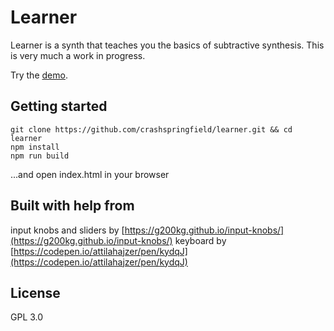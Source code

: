 # Learner
Learner is a synth that teaches you the basics of subtractive synthesis.
This is very much a work in progress.

Try the [demo](https://exclusive-or.io/slow-learner).

## Getting started
```
git clone https://github.com/crashspringfield/learner.git && cd learner
npm install
npm run build
```
...and open index.html in your browser

## Built with help from
input knobs and sliders by [https://g200kg.github.io/input-knobs/](https://g200kg.github.io/input-knobs/)
keyboard by [https://codepen.io/attilahajzer/pen/kydqJ](https://codepen.io/attilahajzer/pen/kydqJ)

## License
GPL 3.0
